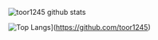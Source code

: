 ![toor1245 github stats](https://github-readme-stats.vercel.app/api?username=toor1245&show_icons=true&theme=radical)

![Top Langs](https://github-readme-stats.vercel.app/api/top-langs/?username=toor1245&hide=html&layout=compact)](https://github.com/toor1245)
